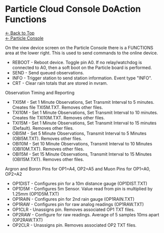 # Particle Cloud Console DoAction Functions
[← Back to Top](../README.md)<BR>
[← Particle Console](ParticleConsole.md)

On the view device screen on the Particle Console there is a FUNCTIONS area at the lower right. This is used to send commands to the online device.

* REBOOT - Reboot device. Toggle pin A0. If no relay/watchdog is connected to A0, then a soft boot on the Particle board is performed.
* SEND - Send queued observations.
* INFO - Trigger station to send station information. Event type "INFO".
* CRT - Clear rain totals that are stored in nvram.

Observation Timing and Reporting
* TXI5M - Set 1 Minute Observations, Set Transmit Interval to 5 minutes. Creates file TXI5M.TXT. Removes other files.
* TXI10M - Set 1 Minute Observations, Set Transmit Interval to 10 minutes. Creates file TXI10M.TXT. Removes other files.
* TXI15M - Set 1 Minute Observations, Set Transmit Interval to 15 minutes (Default). Removes other files.
* OBI5M - Set 5 Minute Observations, Transmit Interval to 5 Minutes (OBI5M.TXT). Removes other files.
* OBI10M - Set 10 Minute Observations, Transmit Interval to 10 Minutes (OBI10M.TXT). Removes other files.
* OBI15M - Set 15 Minute Observations, Transmit Interval to 15 Minutes (OBI15M.TXT). Removes other files.

Argron and Boron Pins for OP1=A4, OP2=A5 and Muon Pins for OP1=A0, OP2=A2
* OP1DIST - Configures pin for a 10m distance gauge (OP1DIST.TXT)
* OP1D5M - Configures 5m Sensor. Value read from pin is multiplied by 1.25mm (OP1D5M.TXT)
* OP1RAIN - Configures pin for 2nd rain gauge (OP1RAIN.TXT)
* OP1RAW - Configures pin for raw analog readings (OP1RAW.TXT)
* OP1CLR - Unassigns pin. Removes associated OP1 TXT files.
* OP2RAW - Configure for raw readings. Average of 5 samples 10ms apart (OP2RAW.TXT)
* OP2CLR - Unassigns pin. Removes associated OP2 TXT files.